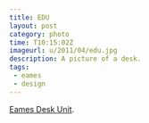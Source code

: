 ```yaml
---
title: EDU
layout: post
category: photo
time: T10:15:02Z
imageurl: u/2011/04/edu.jpg
description: A picture of a desk.
tags: 
 - eames
 - design
---
```


[Eames Desk Unit](http://www.vitra.com/en-gb/home/products/eames-desk-unit-edu/overview/).
